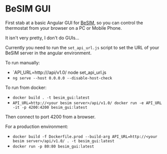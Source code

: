 # BeSIM GUI

First stab at a basic Angular GUI for [BeSIM](https://github.com/jimmyH/BeSIM), so you can control the thermostat from your browser on a PC or Mobile Phone.

It isn't very pretty, I don't do GUIs...

Currently you need to run the `set_api_url.js` script to set the URL of your BeSIM server in the angular environment.

To run manually:
 - `API_URL=http://<your besim server>/api/v1.0/ node set_api_url.js
 - `ng serve --host 0.0.0.0 --disable-host-check`

To run from docker:
 - `docker build . -t besim_gui:latest`
 - `API_URL=http://<your besim server>/api/v1.0/ docker run -e API_URL -it -p 4200:4200 besim_gui:latest`

Then connect to port 4200 from a browser.

For a production environment:
 - `docker build -f Dockerfile.prod --build-arg API_URL=http://<your besim server>/api/v1.0/ . -t besim_gui:latest`
 - `docker run -p 80:80 besim_gui:latest`


